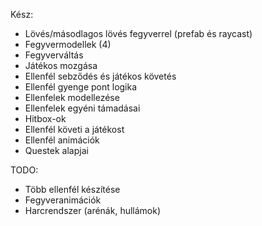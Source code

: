 Kész: 
 - Lövés/másodlagos lövés fegyverrel (prefab és raycast)
 - Fegyvermodellek (4)
 - Fegyverváltás
 - Játékos mozgása
 - Ellenfél sebződés és játékos követés
 - Ellenfél gyenge pont logika
 - Ellenfelek modellezése
 - Ellenfelek egyéni támadásai
 - Hitbox-ok
 - Ellenfél követi a játékost
 - Ellenfél animációk
 - Questek alapjai
 
TODO:
 - Több ellenfél készítése
 - Fegyveranimációk
 - Harcrendszer (arénák, hullámok)
 
